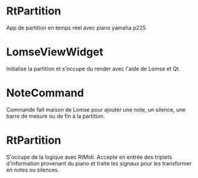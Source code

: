 # RtPartition

App de partition en temps réel avec piano yamaha p225

# LomseViewWidget

Initialise la partition et s'occupe du render avec l'aide de Lomse et Qt.

# NoteCommand

Commande fait maison de Lomse pour ajouter une note, un silence, une barre de mesure ou de fin à la partition.

# RtPartition

S'occupe de la logique avec RtMidi. Accepte en entrée des triplets d'information provenant du piano et traite les signaux pour les transformer en notes ou silences.
